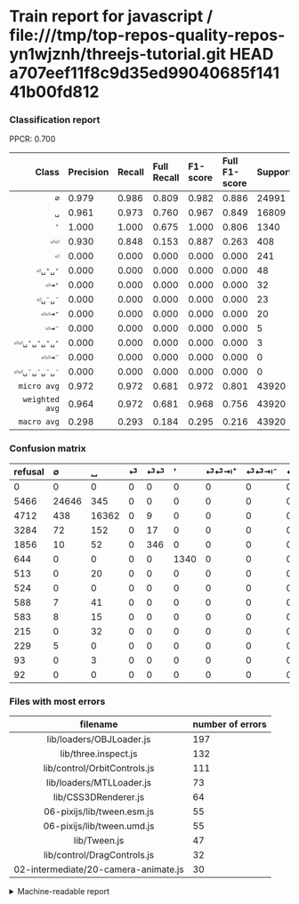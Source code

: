 # Train report for javascript / file:///tmp/top-repos-quality-repos-yn1wjznh/threejs-tutorial.git HEAD a707eef11f8c9d35ed99040685f14141b00fd812

### Classification report

PPCR: 0.700

| Class | Precision | Recall | Full Recall | F1-score | Full F1-score | Support | Full Support | PPCR |
|------:|:----------|:-------|:------------|:---------|:---------|:--------|:-------------|:-----|
| `∅` | 0.979| 0.986| 0.809| 0.982| 0.886| 24991| 30457| 0.821 |
| `␣` | 0.961| 0.973| 0.760| 0.967| 0.849| 16809| 21521| 0.781 |
| `'` | 1.000| 1.000| 0.675| 1.000| 0.806| 1340| 1984| 0.675 |
| `⏎⏎` | 0.930| 0.848| 0.153| 0.887| 0.263| 408| 2264| 0.180 |
| `⏎` | 0.000| 0.000| 0.000| 0.000| 0.000| 241| 3525| 0.068 |
| `⏎␣⁺␣⁺` | 0.000| 0.000| 0.000| 0.000| 0.000| 48| 636| 0.075 |
| `⏎⇥⁺` | 0.000| 0.000| 0.000| 0.000| 0.000| 32| 247| 0.130 |
| `⏎␣⁻␣⁻` | 0.000| 0.000| 0.000| 0.000| 0.000| 23| 606| 0.038 |
| `⏎⏎⇥⁺` | 0.000| 0.000| 0.000| 0.000| 0.000| 20| 533| 0.038 |
| `⏎⇥⁻` | 0.000| 0.000| 0.000| 0.000| 0.000| 5| 234| 0.021 |
| `⏎⏎␣⁺␣⁺␣⁺␣⁺` | 0.000| 0.000| 0.000| 0.000| 0.000| 3| 96| 0.031 |
| `⏎⏎⇥⁻` | 0.000| 0.000| 0.000| 0.000| 0.000| 0| 524| 0.000 |
| `⏎⏎␣⁻␣⁻␣⁻␣⁻` | 0.000| 0.000| 0.000| 0.000| 0.000| 0| 92| 0.000 |
| `micro avg` | 0.972| 0.972| 0.681| 0.972| 0.801| 43920| 62719| 0.700 |
| `weighted avg` | 0.964| 0.972| 0.681| 0.968| 0.756| 43920| 62719| 0.700 |
| `macro avg` | 0.298| 0.293| 0.184| 0.295| 0.216| 43920| 62719| 0.700 |

### Confusion matrix

|refusal|  ∅| ␣| ⏎| ⏎⏎| '| ⏎⏎⇥⁺| ⏎⏎⇥⁻| ⏎␣⁺␣⁺| ⏎␣⁻␣⁻| ⏎⇥⁺| ⏎⇥⁻| ⏎⏎␣⁺␣⁺␣⁺␣⁺| ⏎⏎␣⁻␣⁻␣⁻␣⁻| 
|:---|:---|:---|:---|:---|:---|:---|:---|:---|:---|:---|:---|:---|:---|
|0 |0 |0 |0 |0 |0 |0 |0 |0 |0 |0 |0 |0 |0 |
|5466 |24646 |345 |0 |0 |0 |0 |0 |0 |0 |0 |0 |0 |0 |
|4712 |438 |16362 |0 |9 |0 |0 |0 |0 |0 |0 |0 |0 |0 |
|3284 |72 |152 |0 |17 |0 |0 |0 |0 |0 |0 |0 |0 |0 |
|1856 |10 |52 |0 |346 |0 |0 |0 |0 |0 |0 |0 |0 |0 |
|644 |0 |0 |0 |0 |1340 |0 |0 |0 |0 |0 |0 |0 |0 |
|513 |0 |20 |0 |0 |0 |0 |0 |0 |0 |0 |0 |0 |0 |
|524 |0 |0 |0 |0 |0 |0 |0 |0 |0 |0 |0 |0 |0 |
|588 |7 |41 |0 |0 |0 |0 |0 |0 |0 |0 |0 |0 |0 |
|583 |8 |15 |0 |0 |0 |0 |0 |0 |0 |0 |0 |0 |0 |
|215 |0 |32 |0 |0 |0 |0 |0 |0 |0 |0 |0 |0 |0 |
|229 |5 |0 |0 |0 |0 |0 |0 |0 |0 |0 |0 |0 |0 |
|93 |0 |3 |0 |0 |0 |0 |0 |0 |0 |0 |0 |0 |0 |
|92 |0 |0 |0 |0 |0 |0 |0 |0 |0 |0 |0 |0 |0 |

### Files with most errors

| filename | number of errors|
|:----:|:-----|
| lib/loaders/OBJLoader.js | 197 |
| lib/three.inspect.js | 132 |
| lib/control/OrbitControls.js | 111 |
| lib/loaders/MTLLoader.js | 73 |
| lib/CSS3DRenderer.js | 64 |
| 06-pixijs/lib/tween.esm.js | 55 |
| 06-pixijs/lib/tween.umd.js | 55 |
| lib/Tween.js | 47 |
| lib/control/DragControls.js | 32 |
| 02-intermediate/20-camera-animate.js | 30 |

<details>
    <summary>Machine-readable report</summary>
```json
{
  "cl_report": {"\u0027": {"f1-score": 1.0, "precision": 1.0, "recall": 1.0, "support": 1340}, "macro avg": {"f1-score": 0.2951400350520726, "precision": 0.297684130149329, "recall": 0.2928954884026652, "support": 43920}, "micro avg": {"f1-score": 0.9720856102003643, "precision": 0.9720856102003643, "recall": 0.9720856102003643, "support": 43920}, "weighted avg": {"f1-score": 0.9679228991247041, "precision": 0.9638416094972567, "recall": 0.9720856102003643, "support": 43920}, "\u2205": {"f1-score": 0.9823624369731152, "precision": 0.9785595171920909, "recall": 0.986195030210876, "support": 24991}, "\u23ce": {"f1-score": 0.0, "precision": 0.0, "recall": 0.0, "support": 241}, "\u23ce\u21e5\u207a": {"f1-score": 0.0, "precision": 0.0, "recall": 0.0, "support": 32}, "\u23ce\u21e5\u207b": {"f1-score": 0.0, "precision": 0.0, "recall": 0.0, "support": 5}, "\u23ce\u23ce": {"f1-score": 0.8871794871794871, "precision": 0.9301075268817204, "recall": 0.8480392156862745, "support": 408}, "\u23ce\u23ce\u21e5\u207a": {"f1-score": 0.0, "precision": 0.0, "recall": 0.0, "support": 20}, "\u23ce\u23ce\u21e5\u207b": {"f1-score": 0.0, "precision": 0.0, "recall": 0.0, "support": 0}, "\u23ce\u23ce\u2423\u207a\u2423\u207a\u2423\u207a\u2423\u207a": {"f1-score": 0.0, "precision": 0.0, "recall": 0.0, "support": 3}, "\u23ce\u23ce\u2423\u207b\u2423\u207b\u2423\u207b\u2423\u207b": {"f1-score": 0.0, "precision": 0.0, "recall": 0.0, "support": 0}, "\u23ce\u2423\u207a\u2423\u207a": {"f1-score": 0.0, "precision": 0.0, "recall": 0.0, "support": 48}, "\u23ce\u2423\u207b\u2423\u207b": {"f1-score": 0.0, "precision": 0.0, "recall": 0.0, "support": 23}, "\u2423": {"f1-score": 0.9672785315243415, "precision": 0.9612266478674656, "recall": 0.9734071033374978, "support": 16809}},
  "cl_report_full": {"\u0027": {"f1-score": 0.8062575210589652, "precision": 1.0, "recall": 0.6754032258064516, "support": 1984}, "macro avg": {"f1-score": 0.21566645433711817, "precision": 0.297684130149329, "recall": 0.18443978147710977, "support": 62719}, "micro avg": {"f1-score": 0.8007201867984509, "precision": 0.9720856102003643, "recall": 0.6807187614598447, "support": 62719}, "weighted avg": {"f1-score": 0.7564937213436836, "precision": 0.8702356438198227, "recall": 0.6807187614598447, "support": 62719}, "\u2205": {"f1-score": 0.8858616537569866, "precision": 0.9785595171920909, "recall": 0.8092064221689595, "support": 30457}, "\u23ce": {"f1-score": 0.0, "precision": 0.0, "recall": 0.0, "support": 3525}, "\u23ce\u21e5\u207a": {"f1-score": 0.0, "precision": 0.0, "recall": 0.0, "support": 247}, "\u23ce\u21e5\u207b": {"f1-score": 0.0, "precision": 0.0, "recall": 0.0, "support": 234}, "\u23ce\u23ce": {"f1-score": 0.26251896813353565, "precision": 0.9301075268817204, "recall": 0.15282685512367492, "support": 2264}, "\u23ce\u23ce\u21e5\u207a": {"f1-score": 0.0, "precision": 0.0, "recall": 0.0, "support": 533}, "\u23ce\u23ce\u21e5\u207b": {"f1-score": 0.0, "precision": 0.0, "recall": 0.0, "support": 524}, "\u23ce\u23ce\u2423\u207a\u2423\u207a\u2423\u207a\u2423\u207a": {"f1-score": 0.0, "precision": 0.0, "recall": 0.0, "support": 96}, "\u23ce\u23ce\u2423\u207b\u2423\u207b\u2423\u207b\u2423\u207b": {"f1-score": 0.0, "precision": 0.0, "recall": 0.0, "support": 92}, "\u23ce\u2423\u207a\u2423\u207a": {"f1-score": 0.0, "precision": 0.0, "recall": 0.0, "support": 636}, "\u23ce\u2423\u207b\u2423\u207b": {"f1-score": 0.0, "precision": 0.0, "recall": 0.0, "support": 606}, "\u2423": {"f1-score": 0.8490257634330488, "precision": 0.9612266478674656, "recall": 0.760280656103341, "support": 21521}},
  "ppcr": 0.7002662670004305
}
```
</details>
